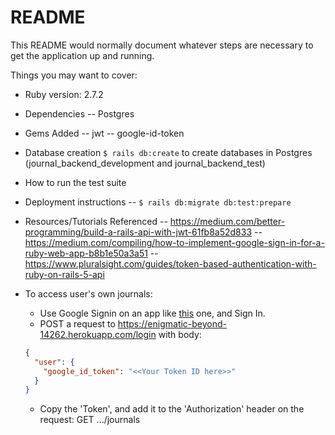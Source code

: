 # README

This README would normally document whatever steps are necessary to get the
application up and running.

Things you may want to cover:

- Ruby version: 2.7.2

- Dependencies
  -- Postgres

- Gems Added
  -- jwt
  -- google-id-token

- Database creation
  `$ rails db:create` to create databases in Postgres (journal_backend_development and journal_backend_test)

- How to run the test suite

- Deployment instructions
  -- `$ rails db:migrate db:test:prepare`

- Resources/Tutorials Referenced
  -- https://medium.com/better-programming/build-a-rails-api-with-jwt-61fb8a52d833
  -- https://medium.com/compiling/how-to-implement-google-sign-in-for-a-ruby-web-app-b8b1e50a3a51
  -- https://www.pluralsight.com/guides/token-based-authentication-with-ruby-on-rails-5-api

- To access user's own journals:
  - Use Google Signin on an app like [this](https://github.com/ritabc/journal-app-frontend) one, and Sign In.
  - POST a request to https://enigmatic-beyond-14262.herokuapp.com/login with body:
  ```json
  {
    "user": {
      "google_id_token": "<<Your Token ID here>>"
    }
  }
  ```
  - Copy the 'Token', and add it to the 'Authorization' header on the request: GET .../journals
